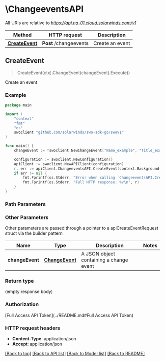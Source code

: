 # \ChangeeventsAPI

All URIs are relative to *https://api.na-01.cloud.solarwinds.com/v1*

Method | HTTP request | Description
------------- | ------------- | -------------
[**CreateEvent**](ChangeeventsAPI.md#CreateEvent) | **Post** /changeevents | Create an event



## CreateEvent

> CreateEvent(ctx).ChangeEvent(changeEvent).Execute()

Create an event

### Example

```go
package main

import (
	"context"
	"fmt"
	"os"
	swoclient "github.com/solarwinds/swo-sdk-go/swov1"
)

func main() {
	changeEvent := *swoclient.NewChangeEvent("Name_example", "Title_example") // ChangeEvent | A JSON object containing a change event

	configuration := swoclient.NewConfiguration()
	apiClient := swoclient.NewAPIClient(configuration)
	r, err := apiClient.ChangeeventsAPI.CreateEvent(context.Background()).ChangeEvent(changeEvent).Execute()
	if err != nil {
		fmt.Fprintf(os.Stderr, "Error when calling `ChangeeventsAPI.CreateEvent``: %v\n", err)
		fmt.Fprintf(os.Stderr, "Full HTTP response: %v\n", r)
	}
}
```

### Path Parameters



### Other Parameters

Other parameters are passed through a pointer to a apiCreateEventRequest struct via the builder pattern


Name | Type | Description  | Notes
------------- | ------------- | ------------- | -------------
 **changeEvent** | [**ChangeEvent**](ChangeEvent.md) | A JSON object containing a change event | 

### Return type

 (empty response body)

### Authorization

[Full Access API Token](../README.md#Full Access API Token)

### HTTP request headers

- **Content-Type**: application/json
- **Accept**: application/json

[[Back to top]](#) [[Back to API list]](../README.md#documentation-for-api-endpoints)
[[Back to Model list]](../README.md#documentation-for-models)
[[Back to README]](../README.md)

